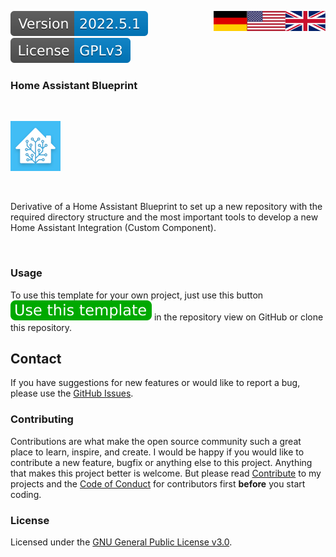 <a href="ReadMe.en.md"><img src="images/english.svg" valign="top" align="right"/></a>
<a href="ReadMe.md"><img src="images/german.svg" valign="top" align="right"/></a>
[![Version][version-badge]][version-url]
[![License][license-badge]][my-license-url]
<!--
[![Bugs][bugs-badge]][bugs-url]
-->

### Home Assistant Blueprint
<br/>

[![Logo][logo]][project-url]

<br/>

Derivative of a Home Assistant Blueprint to set up a new repository with the required directory structure and the most important tools
to develop a new Home Assistant Integration (Custom Component).

<br/>

### Usage

To use this template for your own project, just use this button ![btn][template-btn] in the repository view on GitHub or clone this repository.

## Contact

If you have suggestions for new features or would like to report a bug, please use the [GitHub Issues][issues-url].

### Contributing

Contributions are what make the open source community such a great place to learn, inspire, and create. I would be happy if you would like to contribute a new feature, bugfix or anything else to this project. Anything that makes this project better is welcome. But please read [Contribute][contribute-url] to my projects and the [Code of Conduct][coc-url] for contributors first **before** you start coding.

### License

Licensed under the [GNU General Public License v3.0][my-license-url].

<!-- MARKDOWN LINKS & IMAGES -->
<!-- https://www.markdownguide.org/basic-syntax/#reference-style-links -->
[de]: ReadMe.md
[en]: ReadMe.en.md
[english]: images/english.svg
[german]: images/german.svg
[empty]: images/empty.svg

[logo]: images/hassio-icon.png
[project-url]: https://homeassistant.io

[license-badge]: images/license.svg
[my-license-url]: ../License.en.md
[orig-license-url]: License.gpl.en.md

[version-badge]: images/version.svg
[version-url]: https://github.com/nixe64/Home-Assistant-Blueprint/releases

[issues-url]: https://github.com/nixe64/Home-Assistant-Blueprint/issues
[bugs-badge]: https://img.shields.io/github/issues/nixe64/Home-Assistant-Blueprint/bug.svg?label=Fehlerberichte&color=informational
[bugs-url]: https://github.com/nixe64/Home-Assistant-Blueprint/issues?utf8=✓&q=is%3Aissue+is%3Aopen+label%3Abug

[contribute-url]: contributing/Contribute.en.md
[coc-url]: contributing/CodeOfConduct.en.md

[template-btn]: images/template-btn.svg
